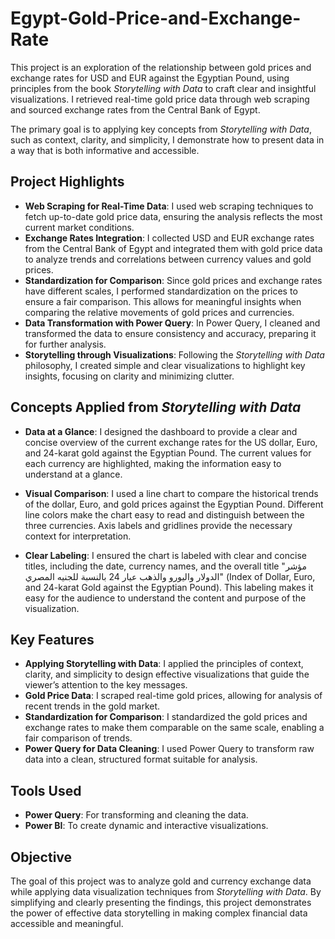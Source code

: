 # Egypt-Gold-Price-and-Exchange-Rate


This project is an exploration of the relationship between gold prices and exchange rates for USD and EUR against the Egyptian Pound, using principles from the book *Storytelling with Data* to craft clear and insightful visualizations. I retrieved real-time gold price data through web scraping and sourced exchange rates from the Central Bank of Egypt. 

The primary goal is to applying key concepts from *Storytelling with Data*, such as context, clarity, and simplicity, I demonstrate how to present data in a way that is both informative and accessible.

## Project Highlights

- **Web Scraping for Real-Time Data**: I used web scraping techniques to fetch up-to-date gold price data, ensuring the analysis reflects the most current market conditions.
- **Exchange Rates Integration**: I collected USD and EUR exchange rates from the Central Bank of Egypt and integrated them with gold price data to analyze trends and correlations between currency values and gold prices.
- **Standardization for Comparison**: Since gold prices and exchange rates have different scales, I performed standardization on the prices to ensure a fair comparison. This allows for meaningful insights when comparing the relative movements of gold prices and currencies.
- **Data Transformation with Power Query**: In Power Query, I cleaned and transformed the data to ensure consistency and accuracy, preparing it for further analysis.
- **Storytelling through Visualizations**: Following the *Storytelling with Data* philosophy, I created simple and clear visualizations to highlight key insights, focusing on clarity and minimizing clutter.


## Concepts Applied from *Storytelling with Data*

- **Data at a Glance**: I designed the dashboard to provide a clear and concise overview of the current exchange rates for the US dollar, Euro, and 24-karat gold against the Egyptian Pound. The current values for each currency are highlighted, making the information easy to understand at a glance.
  
- **Visual Comparison**: I used a line chart to compare the historical trends of the dollar, Euro, and gold prices against the Egyptian Pound. Different line colors make the chart easy to read and distinguish between the three currencies. Axis labels and gridlines provide the necessary context for interpretation.

- **Clear Labeling**: I ensured the chart is labeled with clear and concise titles, including the date, currency names, and the overall title "مؤشر الدولار واليورو والذهب عيار 24 بالنسبة للجنيه المصري" (Index of Dollar, Euro, and 24-karat Gold against the Egyptian Pound). This labeling makes it easy for the audience to understand the content and purpose of the visualization.

## Key Features

- **Applying Storytelling with Data**: I applied the principles of context, clarity, and simplicity to design effective visualizations that guide the viewer’s attention to the key messages.
- **Gold Price Data**: I scraped real-time gold prices, allowing for analysis of recent trends in the gold market.
- **Standardization for Comparison**: I standardized the gold prices and exchange rates to make them comparable on the same scale, enabling a fair comparison of trends.
- **Power Query for Data Cleaning**: I used Power Query to transform raw data into a clean, structured format suitable for analysis.


## Tools Used

- **Power Query**: For transforming and cleaning the data.
- **Power BI**: To create dynamic and interactive visualizations.


## Objective

The goal of this project was to analyze gold and currency exchange data while applying data visualization techniques from *Storytelling with Data*. By simplifying and clearly presenting the findings, this project demonstrates the power of effective data storytelling in making complex financial data accessible and meaningful.
